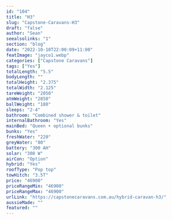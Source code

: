 ```yaml
---
id: "104"
title: "H3"
slug: "Capstone-Caravans-H3"
draft: "false"
author: "Sean"
seealsolinks: "1"
section: "blog"
date: "2022-10-10T22:00:09+11:00"
featImage: "jayco1.webp"
categories: ["Capstone Caravans"]
tags: ["Yes"]
totalLength: "5.5"
bodyLength: ""
totalHeight: "2.375"
totalWidth: "2.125"
tareWeight: "2050"
atmWeight: "2850"
ballWeight: "180"
sleeps: "2-4"
bathroom: "Combined shower & toilet"
internalBathroom: "Yes"
mainBed: "Queen + optional bunks"
bunks: "Yes"
freshWater: "220"
greyWater: "80"
battery: "300 AH"
solar: "300 W"
airCon: "Option"
hybrid: "Yes"
roofType: "Pop top"
towHitch: "3.5T"
price: "46900"
priceRangeMin: "46900"
priceRangeMax: "46900"
urlLink: "https://capstonecaravans.com.au/hybrid-caravan-h3/"
aussieMade: ""
featured: ""
---
```

